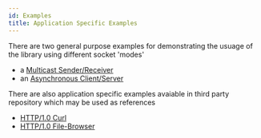 ```yaml
---
id: Examples
title: Application Specific Examples
---
```


There are two general purpose examples for demonstrating the usuage of the library using different socket 'modes'
- a [Multicast Sender/Receiver](https://github.com/prince-chrismc/Simple-Socket/blob/master/examples/Multicast.cpp)
- an [Asynchronous Client/Server](https://github.com/prince-chrismc/Simple-Socket/blob/master/examples/RecvAsync.cpp)

There are also application specific examples avaiable in third party repository which may be used as references
- [HTTP/1.0 Curl](https://github.com/prince-chrismc/Data-Communication/tree/master/Assignments/Curl)
- [HTTP/1.0 File-Browser](https://github.com/prince-chrismc/Data-Communication/tree/master/Assignments/File-Server)
